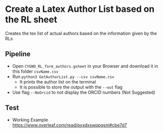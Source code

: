 # Create a Latex Author List based on the RL sheet

Creates the tex list of actual authors based on the information given by the RLs

## Pipeline

- Open `CYGNO_RL_form_authors.gsheet` in your Browser and download it in this folder `csvName.csv`
- Run `python3 GetAuthorList.py --csv csvName.csv`
  - It prints the author list on the terminal
  - It is possible to store the output with the `--out` flag
- Use flag `--NoOrcid` to not display the ORCID numbers (Not Suggested)

## Test

- Working Example <https://www.overleaf.com/read/pyxdxswqpgsm#cbe7d7>
